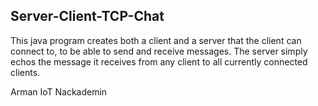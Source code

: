 ## Server-Client-TCP-Chat
This java program creates both a client and a server that the client can connect to, to be able to send
and receive messages. The server simply echos the message it receives from any client to all
currently connected clients.

Arman
IoT Nackademin
